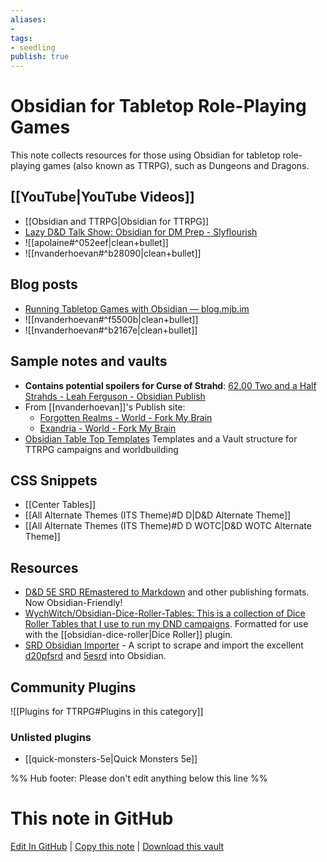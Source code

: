 ```yaml
---
aliases: 
- 
tags:
- seedling
publish: true
---
```


# Obsidian for Tabletop Role-Playing Games

This note collects resources for those using Obsidian for tabletop role-playing games (also known as TTRPG), such as Dungeons and Dragons. 

## [[YouTube|YouTube Videos]]

- [[Obsidian and TTRPG|Obsidian for TTRPG]]
- [Lazy D&D Talk Show: Obsidian for DM Prep - Slyflourish](https://www.youtube.com/watch?v=Dh1nybxv_vQ&t=235s)
- ![[apolaine#^052eef|clean+bullet]]
- ![[nvanderhoevan#^b28090|clean+bullet]]

## Blog posts

- [Running Tabletop Games with Obsidian — blog.mjb.im](https://blog.mjb.im/running-tabletop-games-with-obsidian)
- ![[nvanderhoevan#^f5500b|clean+bullet]]
- ![[nvanderhoevan#^b2167e|clean+bullet]]

## Sample notes and vaults

- **Contains potential spoilers for Curse of Strahd**: [62.00 Two and a Half Strahds - Leah Ferguson - Obsidian Publish](https://publish.obsidian.md/leah/60+Games/62+Two+and+a+Half+Strahds/62.00+Two+and+a+Half+Strahds)
- From [[nvanderhoevan]]'s Publish site:
	- [Forgotten Realms - World - Fork My Brain](https://notes.nicolevanderhoeven.com/ForgottenRealms/World)
	- [Exandria - World - Fork My Brain](https://notes.nicolevanderhoeven.com/Exandria/World)
- [Obsidian Table Top Templates](https://github.com/mProjectsCode/Obsidian-Table-Top-Templates) Templates and a Vault structure for TTRPG campaigns and worldbuilding

## CSS Snippets

- [[Center Tables]]
- [[All Alternate Themes (ITS Theme)#D D|D&D Alternate Theme]]
- [[All Alternate Themes (ITS Theme)#D D WOTC|D&D WOTC Alternate Theme]]

## Resources

- [D&D 5E SRD REmastered to Markdown](https://github.com/OldManUmby/DND.SRD.Wiki) and other publishing formats. Now Obsidian-Friendly!
- [WychWitch/Obsidian-Dice-Roller-Tables: This is a collection of Dice Roller Tables that I use to run my DND campaigns](https://github.com/WychWitch/Obsidian-Dice-Roller-Tables). Formatted for use with the [[obsidian-dice-roller|Dice Roller]] plugin.
- [SRD Obsidian Importer](https://github.com/mProjectsCode/d20pfsrd_obsidian_importer) - A script to scrape and import the excellent [d20pfsrd](https://www.d20pfsrd.com/) and [5esrd](https://www.5esrd.com/) into Obsidian.


## Community Plugins

![[Plugins for TTRPG#Plugins in this category]]

### Unlisted plugins

- [[quick-monsters-5e|Quick Monsters 5e]]

%% Hub footer: Please don't edit anything below this line %%

# This note in GitHub

<span class="git-footer">[Edit In GitHub](https://github.dev/obsidian-community/obsidian-hub/blob/main/04%20-%20Guides%2C%20Workflows%2C%20%26%20Courses/for%20TTRPG.md "git-hub-edit-note") | [Copy this note](https://raw.githubusercontent.com/obsidian-community/obsidian-hub/main/04%20-%20Guides%2C%20Workflows%2C%20%26%20Courses/for%20TTRPG.md "git-hub-copy-note") | [Download this vault](https://github.com/obsidian-community/obsidian-hub/archive/refs/heads/main.zip "git-hub-download-vault") </span>
